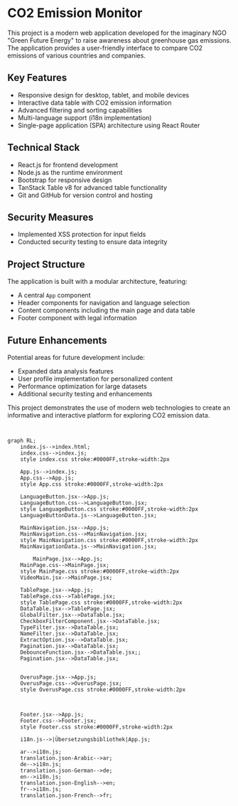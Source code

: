 # CO2 Emission Monitor

This project is a modern web application developed for the imaginary NGO "Green Future Energy" to raise awareness about greenhouse gas emissions. The application provides a user-friendly interface to compare CO2 emissions of various countries and companies.

## Key Features

- Responsive design for desktop, tablet, and mobile devices
- Interactive data table with CO2 emission information
- Advanced filtering and sorting capabilities
- Multi-language support (i18n implementation)
- Single-page application (SPA) architecture using React Router

## Technical Stack

- React.js for frontend development
- Node.js as the runtime environment
- Bootstrap for responsive design
- TanStack Table v8 for advanced table functionality
- Git and GitHub for version control and hosting

## Security Measures

- Implemented XSS protection for input fields
- Conducted security testing to ensure data integrity

## Project Structure

The application is built with a modular architecture, featuring:

- A central `App` component
- Header components for navigation and language selection
- Content components including the main page and data table
- Footer component with legal information

## Future Enhancements

Potential areas for future development include:

- Expanded data analysis features
- User profile implementation for personalized content
- Performance optimization for large datasets
- Additional security testing and enhancements

This project demonstrates the use of modern web technologies to create an informative and interactive platform for exploring CO2 emission data.

```mermaid


graph RL;
    index.js-->index.html;
    index.css-->index.js;
    style index.css stroke:#0000FF,stroke-width:2px

    App.js-->index.js;
    App.css-->App.js;
    style App.css stroke:#0000FF,stroke-width:2px

    LanguageButton.jsx-->App.js;
    LanguageButton.css-->LanguageButton.jsx;
    style LanguageButton.css stroke:#0000FF,stroke-width:2px
    LanguageButtonData.js-->LanguageButton.jsx;

    MainNavigation.jsx-->App.js;
    MainNavigation.css-->MainNavigation.jsx;
    style MainNavigation.css stroke:#0000FF,stroke-width:2px
    MainNavigationData.js-->MainNavigation.jsx;

        MainPage.jsx-->App.js;
    MainPage.css-->MainPage.jsx;
    style MainPage.css stroke:#0000FF,stroke-width:2px
    VideoMain.jsx-->MainPage.jsx;

    TablePage.jsx-->App.js;
    TablePage.css-->TablePage.jsx;
    style TablePage.css stroke:#0000FF,stroke-width:2px
    DataTable.jsx-->TablePage.jsx;
    GlobalFilter.jsx-->DataTable.jsx;
    CheckboxFilterComponent.jsx-->DataTable.jsx;
    TypeFilter.jsx-->DataTable.jsx;
    NameFilter.jsx-->DataTable.jsx;
    ExtractOption.jsx-->DataTable.jsx;
    Pagination.jsx-->DataTable.jsx;
    DebounceFunction.jsx-->DataTable.jsx;;
    Pagination.jsx-->DataTable.jsx;


    OverusPage.jsx-->App.js;
    OverusPage.css-->OverusPage.jsx;
    style OverusPage.css stroke:#0000FF,stroke-width:2px

    
    
    Footer.jsx-->App.js;
    Footer.css-->Footer.jsx;
    style Footer.css stroke:#0000FF,stroke-width:2px

    i18n.js-->|Übersetzungsbibliothek|App.js;
   
    ar-->i18n.js;
    translation.json-Arabic-->ar;
    de-->i18n.js;
    translation.json-German-->de;
    en-->i18n.js;
    translation.json-English-->en;
    fr-->i18n.js;
    translation.json-French-->fr;

```
